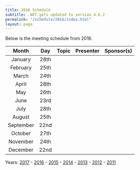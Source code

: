 ```yaml
---
title: 2016 Schedule
subtitle: .NET gets updated to version 4.6.2
permalink: "/schedule/2016/index.html"
layout: page
---
```


Below is the meeting schedule from 2016.

|   Month   |  Day |      Topic      | Presenter | Sponsor(s) |
|:---------:|:----:|:---------------:|:---------:|:----------:|
| January   | 28th | | | |
| February  | 25th | | | |
| March     | 24th | | | |
| April     | 28th | | | |
| May       | 26th | | | |
| June      | 23rd | | | |
| July      | 28th | | | |
| August    | 25th | | | |
| September | 22nd | | | |
| October   | 27th | | | |
| November  | 24th | | | |
| December  | 22nd | | | |

Years: [2017](/schedule) - [2016](/schedule/2016) - [2015](/schedule/2015) - [2014](/schedule/2014) - [2013](/schedule/2013) - [2012](/schedule/2012) - [2011](/schedule/2011)

